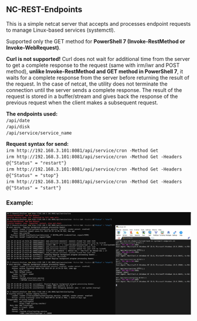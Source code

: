 ## NC-REST-Endpoints

This is a simple netcat server that accepts and processes endpoint requests to manage Linux-based services (systemctl).

Supported only the GET method for **PowerShell 7 (Invoke-RestMethod or Invoke-WebRequest)**.

**Curl is not supported!** Curl does not wait for additional time from the server to get a complete response to the request (same with irm/iwr and POST method), **unlike Invoke-RestMethod and GET method in PowerShell 7**, it waits for a complete response from the server before returning the result of the request. In the case of netcat, the utility does not terminate the connection until the server sends a complete response. The result of the request is stored in a buffer/stream and gives back the response of the previous request when the client makes a subsequent request.

**The endpoints used:** \
`/api/date` \
`/api/disk` \
`/api/service/service_name`

**Request syntax for send:** \
`irm http://192.168.3.101:8081/api/service/cron -Method Get` \
`irm http://192.168.3.101:8081/api/service/cron -Method Get -Headers @{"Status" = "restart"}` \
`irm http://192.168.3.101:8081/api/service/cron -Method Get -Headers @{"Status" = "stop"}` \
`irm http://192.168.3.101:8081/api/service/cron -Method Get -Headers @{"Status" = "start"}`

### Example:

![Image alt](https://github.com/Lifailon/NC-REST-Endpoints/blob/rsa/example.jpg)
